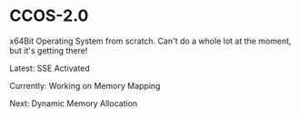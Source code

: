 # CCOS-2.0

x64Bit Operating System from scratch. Can't do a whole lot at the moment, but it's getting there!

Latest: SSE Activated

Currently: Working on Memory Mapping 

Next: Dynamic Memory Allocation

